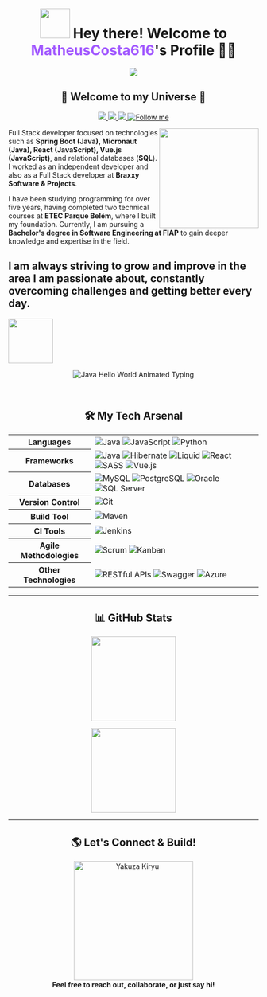 <center></center>

<h1 align="center">
  <img height="60px" width="60px" src="https://i.gifer.com/origin/08/089af74235a38edcc7b433321f0a5472_w200.gif" />
  Hey there! Welcome to <span style="color:#a259ff;">MatheusCosta616</span>'s Profile 👨‍💻
</h1>

<p align="center">
  <img src="http://views.whatilearened.today/views/github/MatheusCosta616/views.svg"/>
</p>

<h2 align="center">🚀 Welcome to my Universe 🚀</h2>

<p align="center">
  <a href="https://www.linkedin.com/in/matheus-costa-b7a46425b/">
    <img src="https://img.shields.io/badge/-LinkedIn-0077B5?style=for-the-badge&logo=linkedin&logoColor=white"/>
  </a>
  <a href="mailto:matheus.costa2616@gmail.com">
    <img src="https://img.shields.io/badge/-Gmail-D14836?style=for-the-badge&logo=gmail&logoColor=white"/>
  </a>
  <a href="https://www.instagram.com/lukmat_76/">
    <img src="https://img.shields.io/badge/-Instagram-E4405F?style=for-the-badge&logo=instagram&logoColor=white"/>
  </a>
  <a href="https://github.com/MatheusCosta616">
    <img src="https://img.shields.io/github/followers/MatheusCosta616?label=Follow&style=social" title="Follow me"/>
  </a>
</p>

<img position="absolute" align="right" width="200px" src="https://i.pinimg.com/originals/2b/f5/20/2bf52068d4472114de09bb2734a70f2e.gif">

Full Stack developer focused on technologies such as **Spring Boot (Java), Micronaut (Java), React (JavaScript), Vue.js (JavaScript)**, and relational databases (**SQL**). I worked as an independent developer and also as a Full Stack developer at **Braxxy Software & Projects**.

I have been studying programming for over five years, having completed two technical courses at **ETEC Parque Belém**, where I built my foundation. Currently, I am pursuing a **Bachelor's degree in Software Engineering at FIAP** to gain deeper knowledge and expertise in the field.

I am always striving to grow and improve in the area I am passionate about, constantly overcoming challenges and getting better every day.
<br>
---
<div align="left">
<img src="https://media1.tenor.com/m/gxGrBVDTqXMAAAAd/yakuza-kiryu.gif" height="90" /> 
<p align="center">
  <img src="https://readme-typing-svg.demolab.com?font=Fira+Code&size=28&duration=2000&pause=1200&color=5F51B5&background=FFFFFF00&width=700&lines=public+class+HelloWorld+%7B++++;public+static+void+main(String[]+args)+%7B++++;System.out.println(%22Hello+World!%22);++++;%7D++++;%7D" alt="Java Hello World Animated Typing" />
</p>
</div>

<br>
<h2 align="center">🛠️ My Tech Arsenal</h2>

<!-- INÍCIO DO GRÁFICO COM BADGES -->
<table align="center">
  <tr>
    <th>Languages</th>
    <td>
      <img src="https://img.shields.io/badge/Java-@devCaiqueWS/markdown--badges-purple?style=for-the-badge" alt="Java"/>
      <img src="https://img.shields.io/badge/JavaScript-@devCaiqueWS/markdown--badges-yellow?style=for-the-badge" alt="JavaScript"/>
      <img src="https://img.shields.io/badge/Python-@devCaiqueWS/markdown--badges-blue?style=for-the-badge" alt="Python"/>
    </td>
  </tr>
  <tr>
    <th>Frameworks</th>
    <td>
       <img src="https://camo.githubusercontent.com/9ee242f2c2b1eb587f7e42704b3a0629082aac88f66fff96d34723f777b07775/68747470733a2f2f696d672e736869656c64732e696f2f62616467652f737072696e672d2532333644423333462e7376673f7374796c653d666f722d7468652d6261646765266c6f676f3d737072696e67266c6f676f436f6c6f723d7768697465" alt="Java"/>
      <img src="https://img.shields.io/badge/Hibernate-@devCaiqueWS/markdown--badges-darkgreen?style=for-the-badge" alt="Hibernate"/>
      <img src="https://img.shields.io/badge/Liquid-@devCaiqueWS/markdown--badges-blue?style=for-the-badge" alt="Liquid"/>
      <img src="https://img.shields.io/badge/React-@devCaiqueWS/markdown--badges-cyan?style=for-the-badge" alt="React"/>
      <img src="https://img.shields.io/badge/SASS-@devCaiqueWS/markdown--badges-pink?style=for-the-badge" alt="SASS"/>
      <img src="https://img.shields.io/badge/Vue.js-@devCaiqueWS/markdown--badges-brightgreen?style=for-the-badge" alt="Vue.js"/>
    </td>
  </tr>
  <tr>
    <th>Databases</th>
    <td>
      <img src="https://img.shields.io/badge/MySQL-@devCaiqueWS/markdown--badges-blue?style=for-the-badge" alt="MySQL"/>
      <img src="https://img.shields.io/badge/PostgreSQL-@devCaiqueWS/markdown--badges-blue?style=for-the-badge" alt="PostgreSQL"/>
      <img src="https://img.shields.io/badge/Oracle-@devCaiqueWS/markdown--badges-red?style=for-the-badge" alt="Oracle"/>
      <img src="https://img.shields.io/badge/SQL%20Server-@devCaiqueWS/markdown--badges-lightgrey?style=for-the-badge" alt="SQL Server"/>
    </td>
  </tr>
  <tr>
    <th>Version Control</th>
    <td>
      <img src="https://img.shields.io/badge/Git-@devCaiqueWS/markdown--badges-orange?style=for-the-badge" alt="Git"/>
    </td>
  </tr>
  <tr>
    <th>Build Tool</th>
    <td>
      <img src="https://img.shields.io/badge/Maven-@devCaiqueWS/markdown--badges-red?style=for-the-badge" alt="Maven"/>
    </td>
  </tr>
  <tr>
    <th>CI Tools</th>
    <td>
      <img src="https://img.shields.io/badge/Jenkins-@devCaiqueWS/markdown--badges-grey?style=for-the-badge" alt="Jenkins"/>
    </td>
  </tr>
  <tr>
    <th>Agile Methodologies</th>
    <td>
      <img src="https://img.shields.io/badge/Scrum-@devCaiqueWS/markdown--badges-blue?style=for-the-badge" alt="Scrum"/>
      <img src="https://img.shields.io/badge/Kanban-@devCaiqueWS/markdown--badges-blue?style=for-the-badge" alt="Kanban"/>
    </td>
  </tr>
  <tr>
    <th>Other Technologies</th>
    <td>
      <img src="https://img.shields.io/badge/RESTful%20APIs-@devCaiqueWS/markdown--badges-brightgreen?style=for-the-badge" alt="RESTful APIs"/>
      <img src="https://img.shields.io/badge/Swagger-@devCaiqueWS/markdown--badges-green?style=for-the-badge" alt="Swagger"/>
      <img src="https://img.shields.io/badge/Azure-@devCaiqueWS/markdown--badges-blue?style=for-the-badge" alt="Azure"/>
    </td>
  </tr>
</table>
<!-- FIM DO GRÁFICO COM BADGES -->

---

<h2 align="center">📊 GitHub Stats</h2>

<p align="center">
  <img src="https://github-readme-stats.vercel.app/api?username=MatheusCosta616&show_icons=true&theme=tokyonight&hide_border=true" height="170"/>
</p>

<p align="center">
  <img src="https://github-profile-summary-cards.vercel.app/api/cards/profile-details?username=MatheusCosta616&theme=tokyonight" height="170"/>
</p>

---

<h2 align="center">🌎 Let's Connect & Build!</h2>

<p align="center">
  <img src="https://media1.tenor.com/m/bNFAMafRPRwAAAAd/kiryu-yakuza.gif" height="240" title="Yakuza Kiryu"/>
  <br>
  <b>Feel free to reach out, collaborate, or just say hi!</b>
</p>
